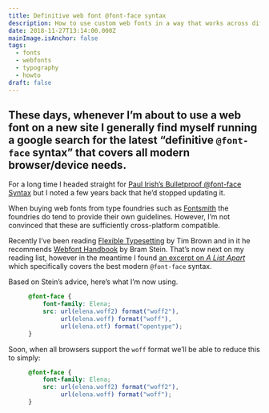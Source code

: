 ```yaml
---
title: Definitive web font @font-face syntax
description: How to use custom web fonts in a way that works across different browsers
date: 2018-11-27T13:14:00.000Z
mainImage.isAnchor: false
tags:
  - fonts
  - webfonts
  - typography
  - howto
draft: false
---
```

These days, whenever I’m about to use a web font on a new site I generally find myself running a google search for the latest “definitive `@font-face` syntax” that covers all modern browser/device needs.
---

For a long time I headed straight for [Paul Irish’s Bulletproof @font-face Syntax](https://www.paulirish.com/2009/bulletproof-font-face-implementation-syntax/) but I noted a few years back that he’d stopped updating it.

When buying web fonts from type foundries such as [Fontsmith](https://www.fontsmith.com/) the foundries do tend to provide their own guidelines. However, I’m not convinced that these are sufficiently cross-platform compatible.

Recently I’ve been reading [Flexible Typesetting](https://abookapart.com/products/flexible-typesetting) by Tim Brown and in it he recommends [Webfont Handbook](https://abookapart.com/products/webfont-handbook) by Bram Stein. That’s now next on my reading list, however in the meantime I found [an excerpt on *A List Apart*](https://alistapart.com/article/using-webfonts/) which specifically covers the best modern `@font-face` syntax.

Based on Stein’s advice, here’s what I’m now using.

<figure>

``` css
@font-face {
    font-family: Elena;
    src: url(elena.woff2) format("woff2"),
         url(elena.woff) format("woff"),
         url(elena.otf) format("opentype");
}
```

</figure>

Soon, when all browsers support the `woff` format we’ll be able to reduce this to simply:

<figure>

``` css
@font-face {
    font-family: Elena;
    src: url(elena.woff2) format("woff2"),
         url(elena.woff) format("woff");
}
```

</figure>
